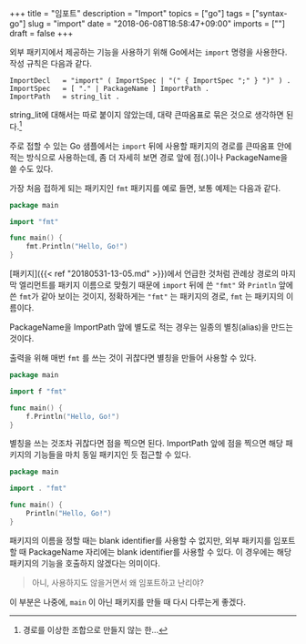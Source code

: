 +++
title = "임포트"
description = "Import"
topics = ["go"]
tags = ["syntax-go"]
slug = "import"
date = "2018-06-08T18:58:47+09:00"
imports = [""]
draft = false
+++

외부 패키지에서 제공하는 기능을 사용하기 위해 Go에서는 `import` 명령을 사용한다. 작성 규칙은 다음과 같다.

```
ImportDecl   = "import" ( ImportSpec | "(" { ImportSpec ";" } ")" ) .
ImportSpec   = [ "." | PackageName ] ImportPath .
ImportPath   = string_lit .
```

string_lit에 대해서는 따로 붙이지 않았는데, 대략 큰따옴표로 묶은 것으로 생각하면 된다.[^1]

[^1]: 경로를 이상한 조합으로 만들지 않는 한...

주로 접할 수 있는 Go 샘플에서는 `import` 뒤에 사용할 패키지의 경로를 큰따옴표 안에 적는 방식으로 사용하는데, 좀 더 자세히 보면 경로 앞에 점(.)이나 PackageName을 쓸 수도 있다.

가장 처음 접하게 되는 패키지인 `fmt` 패키지를 예로 들면, 보통 예제는 다음과 같다.

```go
package main

import "fmt"

func main() {
	fmt.Println("Hello, Go!")
}
```

[패키지]({{< ref "20180531-13-05.md" >}})에서 언급한 것처럼 관례상 경로의 마지막 엘리먼트를 패키지 이름으로 맞췄기 때문에 `import` 뒤에 쓴 `"fmt"` 와 `Println` 앞에 쓴 `fmt`가 같아 보이는 것이지, 정확하게는 `"fmt"` 는 패키지의 경로, `fmt` 는 패키지의 이름이다.

PackageName을 ImportPath 앞에 별도로 적는 경우는 일종의 별칭(alias)을 만드는 것이다.

출력을 위해 매번 `fmt` 를 쓰는 것이 귀찮다면 별칭을 만들어 사용할 수 있다.

```go
package main

import f "fmt"

func main() {
	f.Println("Hello, Go!")
}
```

별칭을 쓰는 것조차 귀찮다면 점을 찍으면 된다. ImportPath 앞에 점을 찍으면 해당 패키지의 기능들을 마치 동일 패키지인 듯 접근할 수 있다.

```go
package main

import . "fmt"

func main() {
	Println("Hello, Go!")
}
```

패키지의 이름을 정할 때는 blank identifier를 사용할 수 없지만, 외부 패키지를 임포트할 때 PackageName 자리에는 blank identifier를 사용할 수 있다. 이 경우에는 해당 패키지의 기능을 호출하지 않겠다는 의미이다.

> 아니, 사용하지도 않을거면서 왜 임포트하고 난리야?

이 부분은 나중에, `main` 이 아닌 패키지를 만들 때 다시 다루는게 좋겠다.

